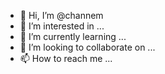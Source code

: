 - 👋 Hi, I’m @channem
- 👀 I’m interested in ...
- 🌱 I’m currently learning ...
- 💞️ I’m looking to collaborate on ...
- 📫 How to reach me ...

<!---
channem/channem is a ✨ special ✨ repository because its `README.md` (this file) appears on your GitHub profile.
You can click the Preview link to take a look at your changes.
--->
